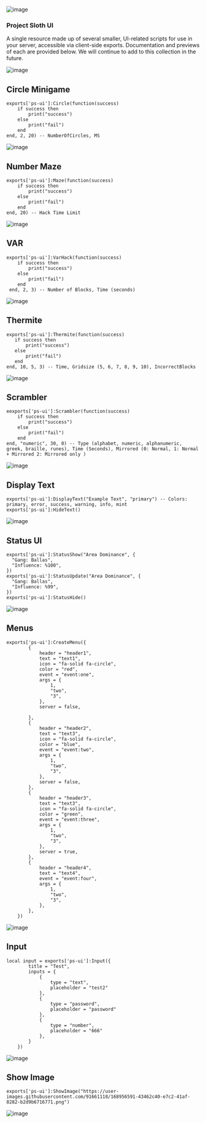 ![image](https://user-images.githubusercontent.com/82112471/175300046-5835dcc8-475f-46b5-bc2b-2b1fdc6fd760.png)
### Project Sloth UI
A single resource made up of several smaller, UI-related scripts for use in your server, accessible via client-side exports. Documentation and previews of each are provided below. We will continue to add to this collection in the future.

![image](https://user-images.githubusercontent.com/82112471/175300175-6d6f926f-b3e2-42d3-b564-2e52e737d6c2.png)

## Circle Minigame

```
exports['ps-ui']:Circle(function(success)
    if success then
        print("success")
	else
		print("fail")
	end
end, 2, 20) -- NumberOfCircles, MS
```
![image](https://user-images.githubusercontent.com/70592880/174923967-49718d68-a71d-4df7-8664-a210bee0d1a5.png)

## Number Maze
```
exports['ps-ui']:Maze(function(success)
    if success then
        print("success")
	else
		print("fail")
	end
end, 20) -- Hack Time Limit
```
![image](https://user-images.githubusercontent.com/7463741/170586240-fa92a1fc-aac0-48bb-938f-f6f03a63511f.png)

## VAR
```
exports['ps-ui']:VarHack(function(success)
    if success then
        print("success")
	else
		print("fail")
	end
 end, 2, 3) -- Number of Blocks, Time (seconds)
 ```
 ![image](https://user-images.githubusercontent.com/7463741/170586620-51c8648d-1f2c-4ff5-a8d0-755c82b34d58.png)
 
 ## Thermite
 ```
exports['ps-ui']:Thermite(function(success)
    if success then
        print("success")
	else
		print("fail")
	end
end, 10, 5, 3) -- Time, Gridsize (5, 6, 7, 8, 9, 10), IncorrectBlocks
 ```
 ![image](https://user-images.githubusercontent.com/7463741/170587067-4c27bf6e-8f5b-4bff-a739-d688be3450fe.png)

## Scrambler
```
eexports['ps-ui']:Scrambler(function(success)
    if success then
        print("success")
	else
		print("fail")
	end
end, "numeric", 30, 0) -- Type (alphabet, numeric, alphanumeric, greek, braille, runes), Time (Seconds), Mirrored (0: Normal, 1: Normal + Mirrored 2: Mirrored only )
```
![image](https://user-images.githubusercontent.com/7463741/170587319-2109661a-8baf-48ff-b4bb-cd18fc10ec73.png)

## Display Text
```
exports['ps-ui']:DisplayText("Example Text", "primary") -- Colors: primary, error, success, warning, info, mint
exports['ps-ui']:HideText()
```
![image](https://user-images.githubusercontent.com/7463741/170587380-0629b5fc-80d6-4c2a-85c1-4e5426167197.png)

## Status UI
```
exports['ps-ui']:StatusShow("Area Dominance", {
  "Gang: Ballas",
  "Influence: %100",
})
exports['ps-ui']:StatusUpdate("Area Dominance", {
  "Gang: Ballas",
  "Influence: %99",
})
exports['ps-ui']:StatusHide()
```
![image](https://user-images.githubusercontent.com/7463741/170587637-57217095-29ab-460e-9933-123fb0500e12.png)

## Menus
```
exports['ps-ui']:CreateMenu({
        {
            header = "header1",
            text = "text1",
            icon = "fa-solid fa-circle",
            color = "red",
            event = "event:one",
            args = {
                1,
                "two",
                "3",
            },
            server = false,
            
        },
        {
            header = "header2",
            text = "text3",
            icon = "fa-solid fa-circle",
            color = "blue",
            event = "event:two",
            args = {
                1,
                "two",
                "3",
            },
            server = false,
        },
        {
            header = "header3",
            text = "text3",
            icon = "fa-solid fa-circle",
            color = "green",
            event = "event:three",
            args = {
                1,
                "two",
                "3",
            },
            server = true,
        },
        {
            header = "header4",
            text = "text4",
            event = "event:four",
            args = {
                1,
                "two",
                "3",
            },
        },
    })
```
![image](https://user-images.githubusercontent.com/7463741/170587722-4dca53b1-c2b2-43a9-990e-37bafb202a7e.png)

## Input

```
local input = exports['ps-ui']:Input({
        title = "Test",
        inputs = {
            {
                type = "text",
                placeholder = "test2"
            },
            {
                type = "password",
                placeholder = "password"
            },
            {
                type = "number",
                placeholder = "666"
            },
        }
    })
```
![image](https://user-images.githubusercontent.com/7463741/170587795-236d2826-c510-4622-9580-dc2cd3bf1902.png)

## Show Image

```
exports['ps-ui']:ShowImage("https://user-images.githubusercontent.com/91661118/168956591-43462c40-e7c2-41af-8282-b2d9b6716771.png")
```
![image](https://user-images.githubusercontent.com/70592880/173483722-53c40c11-faf0-42d8-98b2-ec97d99c3a39.png)
